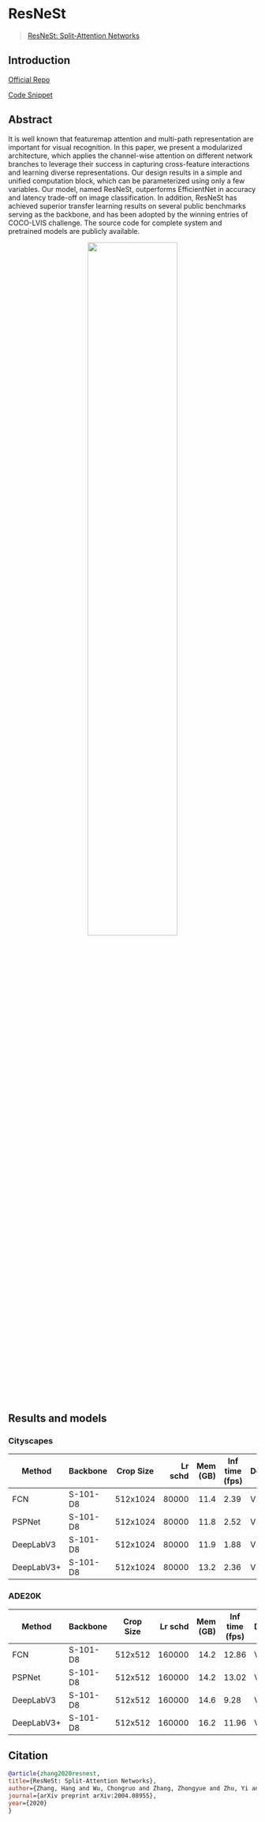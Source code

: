 # ResNeSt

> [ResNeSt: Split-Attention Networks](https://arxiv.org/abs/2004.08955)

## Introduction

<!-- [BACKBONE] -->

<a href="https://github.com/zhanghang1989/ResNeSt">Official Repo</a>

<a href="https://github.com/open-mmlab/mmsegmentation/blob/v0.17.0/mmseg/models/backbones/resnest.py#L271">Code Snippet</a>

## Abstract

<!-- [ABSTRACT] -->

It is well known that featuremap attention and multi-path representation are important for visual recognition. In this paper, we present a modularized architecture, which applies the channel-wise attention on different network branches to leverage their success in capturing cross-feature interactions and learning diverse representations. Our design results in a simple and unified computation block, which can be parameterized using only a few variables. Our model, named ResNeSt, outperforms EfficientNet in accuracy and latency trade-off on image classification. In addition, ResNeSt has achieved superior transfer learning results on several public benchmarks serving as the backbone, and has been adopted by the winning entries of COCO-LVIS challenge. The source code for complete system and pretrained models are publicly available.

<!-- [IMAGE] -->

<div align=center>
<img src="https://user-images.githubusercontent.com/24582831/142902526-3cf33345-7e40-47a6-985e-4381857e21df.png" width="60%"/>
</div>

## Results and models

### Cityscapes

| Method     | Backbone | Crop Size | Lr schd | Mem (GB) | Inf time (fps) | Device |  mIoU | mIoU(ms+flip) | config                                                                                                                                            | download                                                                                                                                                                                                                                                                                                                                                                               |
| ---------- | -------- | --------- | ------: | -------: | -------------- | ------ | ----: | ------------- | ------------------------------------------------------------------------------------------------------------------------------------------------- | -------------------------------------------------------------------------------------------------------------------------------------------------------------------------------------------------------------------------------------------------------------------------------------------------------------------------------------------------------------------------------------- |
| FCN        | S-101-D8 | 512x1024  |   80000 |     11.4 | 2.39           | V100   | 77.56 | 78.98         | [config](https://github.com/open-mmlab/mmsegmentation/blob/dev-1.x/configs/resnest/resnest_s101-d8_fcn_4xb2-80k_cityscapes-512x1024.py)           | [model](https://download.openmmlab.com/mmsegmentation/v0.5/resnest/fcn_s101-d8_512x1024_80k_cityscapes/fcn_s101-d8_512x1024_80k_cityscapes_20200807_140631-f8d155b3.pth) \| [log](https://download.openmmlab.com/mmsegmentation/v0.5/resnest/fcn_s101-d8_512x1024_80k_cityscapes/fcn_s101-d8_512x1024_80k_cityscapes-20200807_140631.log.json)                                         |
| PSPNet     | S-101-D8 | 512x1024  |   80000 |     11.8 | 2.52           | V100   | 78.57 | 79.19         | [config](https://github.com/open-mmlab/mmsegmentation/blob/dev-1.x/configs/resnest/resnest_s101-d8_pspnet_4xb2-80k_cityscapes512x1024.py)         | [model](https://download.openmmlab.com/mmsegmentation/v0.5/resnest/pspnet_s101-d8_512x1024_80k_cityscapes/pspnet_s101-d8_512x1024_80k_cityscapes_20200807_140631-c75f3b99.pth) \| [log](https://download.openmmlab.com/mmsegmentation/v0.5/resnest/pspnet_s101-d8_512x1024_80k_cityscapes/pspnet_s101-d8_512x1024_80k_cityscapes-20200807_140631.log.json)                             |
| DeepLabV3  | S-101-D8 | 512x1024  |   80000 |     11.9 | 1.88           | V100   | 79.67 | 80.51         | [config](https://github.com/open-mmlab/mmsegmentation/blob/dev-1.x/configs/resnest/resnest_s101-d8_deeplabv3_4xb2-80k_cityscapes-512x1024.py)     | [model](https://download.openmmlab.com/mmsegmentation/v0.5/resnest/deeplabv3_s101-d8_512x1024_80k_cityscapes/deeplabv3_s101-d8_512x1024_80k_cityscapes_20200807_144429-b73c4270.pth) \| [log](https://download.openmmlab.com/mmsegmentation/v0.5/resnest/deeplabv3_s101-d8_512x1024_80k_cityscapes/deeplabv3_s101-d8_512x1024_80k_cityscapes-20200807_144429.log.json)                 |
| DeepLabV3+ | S-101-D8 | 512x1024  |   80000 |     13.2 | 2.36           | V100   | 79.62 | 80.27         | [config](https://github.com/open-mmlab/mmsegmentation/blob/dev-1.x/configs/resnest/resnest_s101-d8_deeplabv3plus_4xb2-80k_cityscapes-512x1024.py) | [model](https://download.openmmlab.com/mmsegmentation/v0.5/resnest/deeplabv3plus_s101-d8_512x1024_80k_cityscapes/deeplabv3plus_s101-d8_512x1024_80k_cityscapes_20200807_144429-1239eb43.pth) \| [log](https://download.openmmlab.com/mmsegmentation/v0.5/resnest/deeplabv3plus_s101-d8_512x1024_80k_cityscapes/deeplabv3plus_s101-d8_512x1024_80k_cityscapes-20200807_144429.log.json) |

### ADE20K

| Method     | Backbone | Crop Size | Lr schd | Mem (GB) | Inf time (fps) | Device |  mIoU | mIoU(ms+flip) | config                                                                                                                                        | download                                                                                                                                                                                                                                                                                                                                                               |
| ---------- | -------- | --------- | ------: | -------: | -------------- | ------ | ----: | ------------- | --------------------------------------------------------------------------------------------------------------------------------------------- | ---------------------------------------------------------------------------------------------------------------------------------------------------------------------------------------------------------------------------------------------------------------------------------------------------------------------------------------------------------------------- |
| FCN        | S-101-D8 | 512x512   |  160000 |     14.2 | 12.86          | V100   | 45.62 | 46.16         | [config](https://github.com/open-mmlab/mmsegmentation/blob/dev-1.x/configs/resnest/resnest_s101-d8_fcn_4xb4-160k_ade20k-512x512.py)           | [model](https://download.openmmlab.com/mmsegmentation/v0.5/resnest/fcn_s101-d8_512x512_160k_ade20k/fcn_s101-d8_512x512_160k_ade20k_20200807_145416-d3160329.pth) \| [log](https://download.openmmlab.com/mmsegmentation/v0.5/resnest/fcn_s101-d8_512x512_160k_ade20k/fcn_s101-d8_512x512_160k_ade20k-20200807_145416.log.json)                                         |
| PSPNet     | S-101-D8 | 512x512   |  160000 |     14.2 | 13.02          | V100   | 45.44 | 46.28         | [config](https://github.com/open-mmlab/mmsegmentation/blob/dev-1.x/configs/resnest/resnest_s101-d8_pspnet_4xb4-160k_ade20k-512x512.py)        | [model](https://download.openmmlab.com/mmsegmentation/v0.5/resnest/pspnet_s101-d8_512x512_160k_ade20k/pspnet_s101-d8_512x512_160k_ade20k_20200807_145416-a6daa92a.pth) \| [log](https://download.openmmlab.com/mmsegmentation/v0.5/resnest/pspnet_s101-d8_512x512_160k_ade20k/pspnet_s101-d8_512x512_160k_ade20k-20200807_145416.log.json)                             |
| DeepLabV3  | S-101-D8 | 512x512   |  160000 |     14.6 | 9.28           | V100   | 45.71 | 46.59         | [config](https://github.com/open-mmlab/mmsegmentation/blob/dev-1.x/configs/resnest/resnest_s101-d8_deeplabv3_4xb4-160k_ade20k-512x512.py)     | [model](https://download.openmmlab.com/mmsegmentation/v0.5/resnest/deeplabv3_s101-d8_512x512_160k_ade20k/deeplabv3_s101-d8_512x512_160k_ade20k_20200807_144503-17ecabe5.pth) \| [log](https://download.openmmlab.com/mmsegmentation/v0.5/resnest/deeplabv3_s101-d8_512x512_160k_ade20k/deeplabv3_s101-d8_512x512_160k_ade20k-20200807_144503.log.json)                 |
| DeepLabV3+ | S-101-D8 | 512x512   |  160000 |     16.2 | 11.96          | V100   | 46.47 | 47.27         | [config](https://github.com/open-mmlab/mmsegmentation/blob/dev-1.x/configs/resnest/resnest_s101-d8_deeplabv3plus_4xb4-160k_ade20k-512x512.py) | [model](https://download.openmmlab.com/mmsegmentation/v0.5/resnest/deeplabv3plus_s101-d8_512x512_160k_ade20k/deeplabv3plus_s101-d8_512x512_160k_ade20k_20200807_144503-27b26226.pth) \| [log](https://download.openmmlab.com/mmsegmentation/v0.5/resnest/deeplabv3plus_s101-d8_512x512_160k_ade20k/deeplabv3plus_s101-d8_512x512_160k_ade20k-20200807_144503.log.json) |

## Citation

```bibtex
@article{zhang2020resnest,
title={ResNeSt: Split-Attention Networks},
author={Zhang, Hang and Wu, Chongruo and Zhang, Zhongyue and Zhu, Yi and Zhang, Zhi and Lin, Haibin and Sun, Yue and He, Tong and Muller, Jonas and Manmatha, R. and Li, Mu and Smola, Alexander},
journal={arXiv preprint arXiv:2004.08955},
year={2020}
}
```
